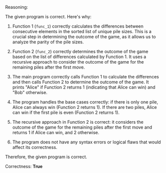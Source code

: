 Reasoning: 

The given program is correct. Here's why:

1. Function 1 (`func_1`) correctly calculates the differences between consecutive elements in the sorted list of unique pile sizes. This is a crucial step in determining the outcome of the game, as it allows us to analyze the parity of the pile sizes.

2. Function 2 (`func_2`) correctly determines the outcome of the game based on the list of differences calculated by Function 1. It uses a recursive approach to consider the outcome of the game for the remaining piles after the first move.

3. The main program correctly calls Function 1 to calculate the differences and then calls Function 2 to determine the outcome of the game. It prints "Alice" if Function 2 returns 1 (indicating that Alice can win) and "Bob" otherwise.

4. The program handles the base cases correctly: if there is only one pile, Alice can always win (Function 2 returns 1). If there are two piles, Alice can win if the first pile is even (Function 2 returns 1).

5. The recursive approach in Function 2 is correct: it considers the outcome of the game for the remaining piles after the first move and returns 1 if Alice can win, and 2 otherwise.

6. The program does not have any syntax errors or logical flaws that would affect its correctness.

Therefore, the given program is correct.

Correctness: **True**